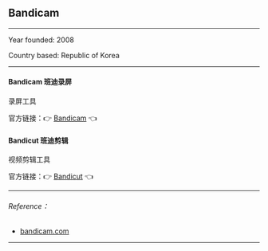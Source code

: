 ## Bandicam

---

Year founded: 2008

Country based: Republic of Korea

---

#### Bandicam 班迪录屏

录屏工具

官方链接：👉 [Bandicam](
https://www.bandicam.com/free-screen-recorder/
) 👈

#### Bandicut 班迪剪辑

视频剪辑工具

官方链接：👉 [Bandicut](
https://www.bandicam.com/bandicut-video-cutter/download/
) 👈



---

###### Reference：

- [bandicam.com](https://www.bandicam.com/company/)

---














